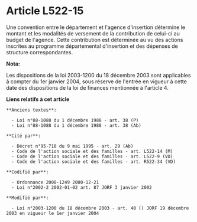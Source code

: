 # Article L522-15

Une convention entre le département et l'agence d'insertion détermine le montant et les modalités de versement de la
contribution de celui-ci au budget de l'agence. Cette contribution est déterminée au vu des actions inscrites au programme
départemental d'insertion et des dépenses de structure correspondantes.

**Nota:**

Les dispositions de la loi 2003-1200 du 18 décembre 2003 sont applicables à compter du 1er janvier 2004, sous réserve de
l'entrée en vigueur à cette date des dispositions de la loi de finances mentionnée à l'article 4.

**Liens relatifs à cet article**

	**Anciens textes**:

	  - Loi n°88-1088 du 1 décembre 1988 - art. 38 (P)
	  - Loi n°88-1088 du 1 décembre 1988 - art. 38 (Ab)

	**Cité par**:

	  - Décret n°95-710 du 9 mai 1995 - art. 29 (Ab)
	  - Code de l'action sociale et des familles - art. L522-14 (M)
	  - Code de l'action sociale et des familles - art. L522-9 (VD)
	  - Code de l'action sociale et des familles - art. R522-34 (VD)

	**Codifié par**:

	  - Ordonnance 2000-1249 2000-12-21
	  - Loi n°2002-2 2002-01-02 art. 87 JORF 3 janvier 2002

	**Modifié par**:

	  - Loi n°2003-1200 du 18 décembre 2003 - art. 40 () JORF 19 décembre 2003 en vigueur le 1er janvier 2004
